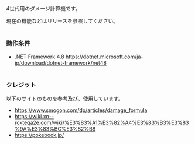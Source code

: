 4世代用のダメージ計算機です。

現在の機能などはリリースを参照してください。

#
### 動作条件
- .NET Framework 4.8 https://dotnet.microsoft.com/ja-jp/download/dotnet-framework/net48

#
### クレジット
以下のサイトのものを参考及び、使用しています。

- https://www.smogon.com/dp/articles/damage_formula
- https://wiki.xn--rckteqa2e.com/wiki/%E3%83%A1%E3%82%A4%E3%83%B3%E3%83%9A%E3%83%BC%E3%82%B8
- https://pokebook.jp/
